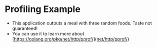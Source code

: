 # Profiling Example
- This application outputs a meal with three random foods. Taste not guaranteed!
- You can use it to learn more about [https://golang.org/pkg/net/http/pprof/](net/http/pprof/)

